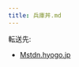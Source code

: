 ```yaml
---
title: 兵庫丼.md
---
```

<div>

転送先:

-   [Mstdn.hyogo.jp](/Mstdn.hyogo.jp "Mstdn.hyogo.jp")

</div>

<div>

</div>
